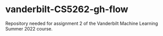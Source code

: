 # vanderbilt-CS5262-gh-flow
Repository needed for assignment 2 of the Vanderbilt Machine Learning Summer 2022 course. 
